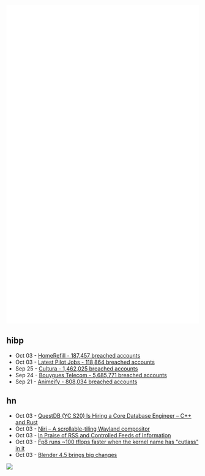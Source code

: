 ![Metrics](https://raw.githubusercontent.com/phixion/phixion/master/metrics.svg)

## hibp

<!--
for https://github.com/phixion/phixion/blob/main/.github/workflows/feeds.yml
-->
<!--START_SECTION:haveibeenpwnd-->
- Oct 03 - [HomeRefill - 187,457 breached accounts](https://haveibeenpwned.com/Breach/HomeRefill)
- Oct 03 - [Latest Pilot Jobs - 118,864 breached accounts](https://haveibeenpwned.com/Breach/LatestPilotJobs)
- Sep 25 - [Cultura - 1,462,025 breached accounts](https://haveibeenpwned.com/Breach/Cultura)
- Sep 24 - [Bouygues Telecom - 5,685,771 breached accounts](https://haveibeenpwned.com/Breach/BouyguesTelecom)
- Sep 21 - [Animeify - 808,034 breached accounts](https://haveibeenpwned.com/Breach/Animeify)
<!--END_SECTION:haveibeenpwnd-->

## hn

<!--
for https://github.com/phixion/phixion/blob/main/.github/workflows/feeds.yml
-->
<!--START_SECTION:hn-->
- Oct 03 - [QuestDB (YC S20) Is Hiring a Core Database Engineer – C++ and Rust](https://questdb.com/careers/core-database-engineer/)
- Oct 03 - [Niri – A scrollable-tiling Wayland compositor](https://github.com/YaLTeR/niri)
- Oct 03 - [In Praise of RSS and Controlled Feeds of Information](https://blog.burkert.me/posts/in_praise_of_syndication/)
- Oct 03 - [Fp8 runs ~100 tflops faster when the kernel name has "cutlass" in it](https://github.com/triton-lang/triton/pull/7298)
- Oct 03 - [Blender 4.5 brings big changes](https://lwn.net/Articles/1036262/)
<!--END_SECTION:hn-->

<!--
for https://yhype.me
-->
![](https://hit.yhype.me/github/profile?user_id=13013670)
